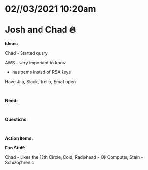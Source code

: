 # **02//03/2021 10:20am <br> <br> Josh and Chad 🔥**

**Ideas:**

Chad - Started query

AWS - very important to know
  * has pems instad of RSA keys

Have Jira, Slack, Trello, Email open

&nbsp;

**Need:**


&nbsp;

**Questions:**


&nbsp;

**Action Items:**


**Fun Stuff:**

Chad - Likes the 13th Circle, Cold, Radiohead - Ok Computer, Stain - Schizophrenic